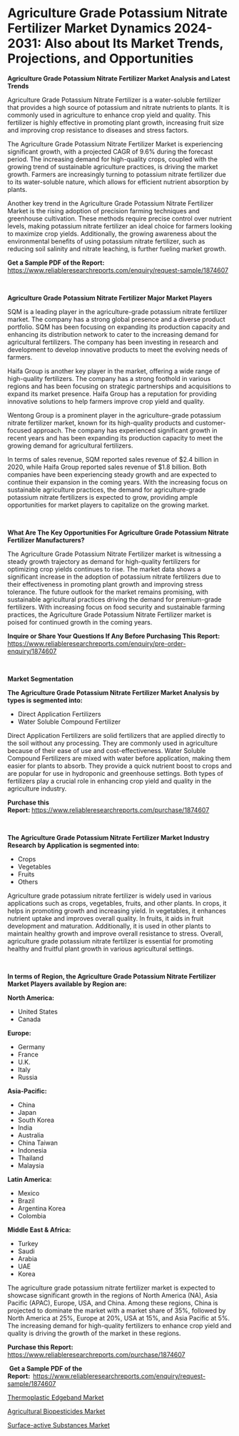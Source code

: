 <p><h1>Agriculture Grade Potassium Nitrate Fertilizer Market Dynamics 2024-2031: Also about Its Market Trends, Projections, and Opportunities</h1></p><p><strong>Agriculture Grade Potassium Nitrate Fertilizer Market Analysis and Latest Trends</strong></p>
<p><p>Agriculture Grade Potassium Nitrate Fertilizer is a water-soluble fertilizer that provides a high source of potassium and nitrate nutrients to plants. It is commonly used in agriculture to enhance crop yield and quality. This fertilizer is highly effective in promoting plant growth, increasing fruit size and improving crop resistance to diseases and stress factors.</p><p>The Agriculture Grade Potassium Nitrate Fertilizer Market is experiencing significant growth, with a projected CAGR of 9.6% during the forecast period. The increasing demand for high-quality crops, coupled with the growing trend of sustainable agriculture practices, is driving the market growth. Farmers are increasingly turning to potassium nitrate fertilizer due to its water-soluble nature, which allows for efficient nutrient absorption by plants.</p><p>Another key trend in the Agriculture Grade Potassium Nitrate Fertilizer Market is the rising adoption of precision farming techniques and greenhouse cultivation. These methods require precise control over nutrient levels, making potassium nitrate fertilizer an ideal choice for farmers looking to maximize crop yields. Additionally, the growing awareness about the environmental benefits of using potassium nitrate fertilizer, such as reducing soil salinity and nitrate leaching, is further fueling market growth.</p></p>
<p><strong>Get a Sample PDF of the Report:&nbsp;</strong> <a href="https://www.reliableresearchreports.com/enquiry/request-sample/1874607">https://www.reliableresearchreports.com/enquiry/request-sample/1874607</a></p>
<p>&nbsp;</p>
<p><strong>Agriculture Grade Potassium Nitrate Fertilizer Major Market Players</strong></p>
<p><p>SQM is a leading player in the agriculture-grade potassium nitrate fertilizer market. The company has a strong global presence and a diverse product portfolio. SQM has been focusing on expanding its production capacity and enhancing its distribution network to cater to the increasing demand for agricultural fertilizers. The company has been investing in research and development to develop innovative products to meet the evolving needs of farmers.</p><p>Haifa Group is another key player in the market, offering a wide range of high-quality fertilizers. The company has a strong foothold in various regions and has been focusing on strategic partnerships and acquisitions to expand its market presence. Haifa Group has a reputation for providing innovative solutions to help farmers improve crop yield and quality.</p><p>Wentong Group is a prominent player in the agriculture-grade potassium nitrate fertilizer market, known for its high-quality products and customer-focused approach. The company has experienced significant growth in recent years and has been expanding its production capacity to meet the growing demand for agricultural fertilizers.</p><p>In terms of sales revenue, SQM reported sales revenue of $2.4 billion in 2020, while Haifa Group reported sales revenue of $1.8 billion. Both companies have been experiencing steady growth and are expected to continue their expansion in the coming years. With the increasing focus on sustainable agriculture practices, the demand for agriculture-grade potassium nitrate fertilizers is expected to grow, providing ample opportunities for market players to capitalize on the growing market.</p></p>
<p>&nbsp;</p>
<p><strong>What Are The Key Opportunities For Agriculture Grade Potassium Nitrate Fertilizer Manufacturers?</strong></p>
<p><p>The Agriculture Grade Potassium Nitrate Fertilizer market is witnessing a steady growth trajectory as demand for high-quality fertilizers for optimizing crop yields continues to rise. The market data shows a significant increase in the adoption of potassium nitrate fertilizers due to their effectiveness in promoting plant growth and improving stress tolerance. The future outlook for the market remains promising, with sustainable agricultural practices driving the demand for premium-grade fertilizers. With increasing focus on food security and sustainable farming practices, the Agriculture Grade Potassium Nitrate Fertilizer market is poised for continued growth in the coming years.</p></p>
<p><strong>Inquire or Share Your Questions If Any Before Purchasing This Report:</strong> <a href="https://www.reliableresearchreports.com/enquiry/pre-order-enquiry/1874607">https://www.reliableresearchreports.com/enquiry/pre-order-enquiry/1874607</a></p>
<p>&nbsp;</p>
<p><strong>Market Segmentation</strong></p>
<p><strong>The Agriculture Grade Potassium Nitrate Fertilizer Market Analysis by types is segmented into:</strong></p>
<p><ul><li>Direct Application Fertilizers</li><li>Water Soluble Compound Fertilizer</li></ul></p>
<p><p>Direct Application Fertilizers are solid fertilizers that are applied directly to the soil without any processing. They are commonly used in agriculture because of their ease of use and cost-effectiveness. Water Soluble Compound Fertilizers are mixed with water before application, making them easier for plants to absorb. They provide a quick nutrient boost to crops and are popular for use in hydroponic and greenhouse settings. Both types of fertilizers play a crucial role in enhancing crop yield and quality in the agriculture industry.</p></p>
<p><strong>Purchase this Report:&nbsp;</strong><a href="https://www.reliableresearchreports.com/purchase/1874607">https://www.reliableresearchreports.com/purchase/1874607</a></p>
<p>&nbsp;</p>
<p><strong>The Agriculture Grade Potassium Nitrate Fertilizer Market Industry Research by Application is segmented into:</strong></p>
<p><ul><li>Crops</li><li>Vegetables</li><li>Fruits</li><li>Others</li></ul></p>
<p><p>Agriculture grade potassium nitrate fertilizer is widely used in various applications such as crops, vegetables, fruits, and other plants. In crops, it helps in promoting growth and increasing yield. In vegetables, it enhances nutrient uptake and improves overall quality. In fruits, it aids in fruit development and maturation. Additionally, it is used in other plants to maintain healthy growth and improve overall resistance to stress. Overall, agriculture grade potassium nitrate fertilizer is essential for promoting healthy and fruitful plant growth in various agricultural settings.</p></p>
<p>&nbsp;</p>
<p><strong>In terms of Region, the Agriculture Grade Potassium Nitrate Fertilizer Market Players available by Region are:</strong></p>
<p>
    <p> <strong> North America: </strong>
        <ul>
            <li>United States</li>
            <li>Canada</li>
        </ul>
        </p> 
    <p> <strong> Europe: </strong>
        <ul>
            <li>Germany</li>
            <li>France</li>
            <li>U.K.</li>
            <li>Italy</li>
            <li>Russia</li>
        </ul>
        </p> 
    <p> <strong> Asia-Pacific: </strong>
        <ul>
            <li>China</li>
            <li>Japan</li>
            <li>South Korea</li>
            <li>India</li>
            <li>Australia</li>
            <li>China Taiwan</li>
            <li>Indonesia</li>
            <li>Thailand</li>
            <li>Malaysia</li>
        </ul>
        </p> 
    <p> <strong> Latin America: </strong>
        <ul>
            <li>Mexico</li>
            <li>Brazil</li>
            <li>Argentina Korea</li>
            <li>Colombia</li>
        </ul>
        </p> 
    <p> <strong> Middle East & Africa: </strong>
        <ul>
            <li>Turkey</li>
            <li>Saudi</li>
            <li>Arabia</li>
            <li>UAE</li>
            <li>Korea</li>
        </ul>
    </p>
    </p>
<p><p>The agriculture grade potassium nitrate fertilizer market is expected to showcase significant growth in the regions of North America (NA), Asia Pacific (APAC), Europe, USA, and China. Among these regions, China is projected to dominate the market with a market share of 35%, followed by North America at 25%, Europe at 20%, USA at 15%, and Asia Pacific at 5%. The increasing demand for high-quality fertilizers to enhance crop yield and quality is driving the growth of the market in these regions.</p></p>
<p><strong>Purchase this Report: </strong><a href="https://www.reliableresearchreports.com/purchase/1874607">https://www.reliableresearchreports.com/purchase/1874607</a></p>
<p>&nbsp;<strong>Get a Sample PDF of the Report:&nbsp;&nbsp;</strong><a href="https://www.reliableresearchreports.com/enquiry/request-sample/1874607">https://www.reliableresearchreports.com/enquiry/request-sample/1874607</a></p>
<p><strong></strong></p>
<p><p><a href="https://view.publitas.com/reportprime-1/thermoplastic-edgeband-market-size-2024-2031-global-industrial-analysis-key-geographical-regions-market-share-top-key-players-product-types-and-forecast-research-report/">Thermoplastic Edgeband Market</a></p><p><a href="https://github.com/kufem1/Market-Research-Report-List-1/blob/main/agricultural-biopesticides-market.md">Agricultural Biopesticides Market</a></p><p><a href="https://view.publitas.com/reportprime-1/surface-active-substances-market-size-growth-outlook-from-2024-to-2031-projecting-at-markets-trends-analysis-by-application-regional-outlook-and-revenue/">Surface-active Substances Market</a></p></p>